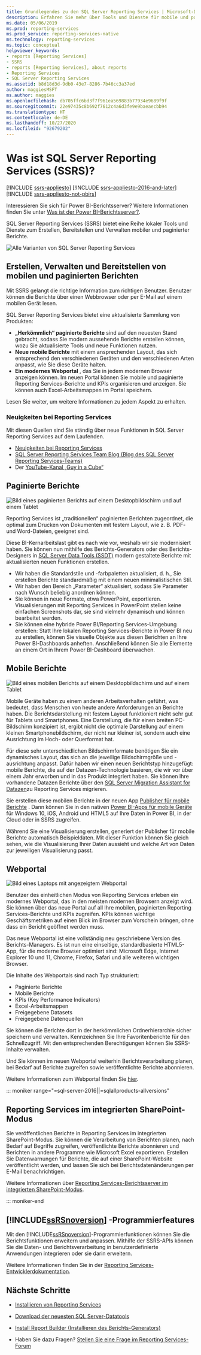 ```yaml
---
title: Grundlegendes zu den SQL Server Reporting Services | Microsoft-Dokumentation
description: Erfahren Sie mehr über Tools und Dienste für mobile und paginierte Reporting Services-Berichte.
ms.date: 05/06/2019
ms.prod: reporting-services
ms.prod_service: reporting-services-native
ms.technology: reporting-services
ms.topic: conceptual
helpviewer_keywords:
- reports [Reporting Services]
- SSRS
- reports [Reporting Services], about reports
- Reporting Services
- SQL Server Reporting Services
ms.assetid: b8d18d3d-9db0-43e7-8286-7b46cc3a37ed
author: maggiesMSFT
ms.author: maggies
ms.openlocfilehash: db705ffc6bd3f7f961ea569883b77934e9689f9f
ms.sourcegitcommit: 22e97435c8b692f7612c4a6d3fe9e9baeaecbb94
ms.translationtype: HT
ms.contentlocale: de-DE
ms.lasthandoff: 10/27/2020
ms.locfileid: "92679202"
---
```

# <a name="what-is-sql-server-reporting-services-ssrs"></a>Was ist SQL Server Reporting Services (SSRS)?

[!INCLUDE [ssrs-appliesto](../includes/ssrs-appliesto.md)] [!INCLUDE [ssrs-appliesto-2016-and-later](../includes/ssrs-appliesto-2016-and-later.md)] [!INCLUDE [ssrs-appliesto-not-pbirs](../includes/ssrs-appliesto-not-pbirs.md)]

Interessieren Sie sich für Power BI-Berichtsserver? Weitere Informationen finden Sie unter [Was ist der Power BI-Berichtsserver?](https://docs.microsoft.com/power-bi/report-server/get-started).

SQL Server Reporting Services (SSRS) bietet eine Reihe lokaler Tools und Dienste zum Erstellen, Bereitstellen und Verwalten mobiler und paginierter Berichte.

![Alle Varianten von SQL Server Reporting Services](../reporting-services/media/ss-reporting-services-all-together.png "Alle Varianten von SQL Server Reporting Services")

## <a name="create-deploy-and-manage-mobile-and-paginated-reports"></a>Erstellen, Verwalten und Bereitstellen von mobilen und paginierten Berichten

Mit SSRS gelangt die richtige Information zum richtigen Benutzer. Benutzer können die Berichte über einen Webbrowser oder per E-Mail auf einem mobilen Gerät lesen.

SQL Server Reporting Services bietet eine aktualisierte Sammlung von Produkten:

* **„Herkömmlich“ paginierte Berichte** sind auf den neuesten Stand gebracht, sodass Sie modern aussehende Berichte erstellen können, wozu Sie aktualisierte Tools und neue Funktionen nutzen.
* **Neue mobile Berichte** mit einem ansprechenden Layout, das sich entsprechend den verschiedenen Geräten und den verschiedenen Arten anpasst, wie Sie diese Geräte halten.
* **Ein modernes Webportal** , das Sie in jedem modernen Browser anzeigen können. Im neuen Portal können Sie mobile und paginierte Reporting Services-Berichte und KPIs organisieren und anzeigen. Sie können auch Excel-Arbeitsmappen im Portal speichern.

Lesen Sie weiter, um weitere Informationen zu jedem Aspekt zu erhalten.

### <a name="whats-new-in-reporting-services"></a>Neuigkeiten bei Reporting Services

Mit diesen Quellen sind Sie ständig über neue Funktionen in SQL Server Reporting Services auf dem Laufenden.

* [Neuigkeiten bei Reporting Services](../reporting-services/what-s-new-in-sql-server-reporting-services-ssrs.md)
* [SQL Server Reporting Services Team Blog (Blog des SQL Server Reporting Services-Teams)](https://blogs.msdn.microsoft.com/sqlrsteamblog/)
* Der [YouTube-Kanal „Guy in a Cube“](https://www.youtube.com/channel/UCFp1vaKzpfvoGai0vE5VJ0w)

## <a name="paginated-reports"></a>Paginierte Berichte

![Bild eines paginierten Berichts auf einem Desktopbildschirm und auf einem Tablet](../reporting-services/media/ssrs-paginated-reports.png)

Reporting Services ist „traditionellen“ paginierten Berichten zugeordnet, die optimal zum Drucken von Dokumenten mit festem Layout, wie z. B. PDF- und Word-Dateien, geeignet sind.

Diese BI-Kernarbeitslast gibt es nach wie vor, weshalb wir sie modernisiert haben. Sie können nun mithilfe des Berichts-Generators oder des Berichts-Designers in [SQL Server Data Tools (SSDT)](../reporting-services/tools/reporting-services-in-sql-server-data-tools-ssdt.md) modern gestaltete Berichte mit aktualisierten neuen Funktionen erstellen.

* Wir haben die Standardstile und -farbpaletten aktualisiert, d. h., Sie erstellen Berichte standardmäßig mit einem neuen minimalistischen Stil.
* Wir haben den Bereich „Parameter“ aktualisiert, sodass Sie Parameter nach Wunsch beliebig anordnen können.
* Sie können in neue Formate, etwa PowerPoint, exportieren. Visualisierungen mit Reporting Services in PowerPoint stellen keine einfachen Screenshots dar, sie sind vielmehr dynamisch und können bearbeitet werden.
* Sie können eine hybride Power BI/Reporting Services-Umgebung erstellen: Statt Ihre lokalen Reporting Services-Berichte in Power BI neu zu erstellen, können Sie visuelle Objekte aus diesen Berichten an Ihre Power BI-Dashboards anheften. Anschließend können Sie alle Elemente an einem Ort in Ihrem Power BI-Dashboard überwachen.

## <a name="mobile-reports"></a>Mobile Berichte

![Bild eines mobilen Berichts auf einem Desktopbildschirm und auf einem Tablet](../reporting-services/media/ssrs-mobile-reports.png)

Mobile Geräte haben zu einem anderen Arbeitsverhalten geführt, was bedeutet, dass Menschen von heute andere Anforderungen an Berichte haben. Die Berichtsdarstellung mit festem Layout funktioniert nicht sehr gut für Tablets und Smartphones. Eine Darstellung, die für einen breiten PC-Bildschirm konzipiert ist, ergibt nicht die optimale Darstellung auf einem kleinen Smartphonebildschirm, der nicht nur kleiner ist, sondern auch eine Ausrichtung im Hoch- oder Querformat hat.

Für diese sehr unterschiedlichen Bildschirmformate benötigen Sie ein dynamisches Layout, das sich an die jeweilige Bildschirmgröße und -ausrichtung anpasst. Dafür haben wir einen neuen Berichtstyp hinzugefügt: mobile Berichte, die auf der Datazen-Technologie basieren, die wir vor über einem Jahr erworben und in das Produkt integriert haben. Sie können Ihre vorhandene Datazen Berichte über den [SQL Server Migration Assistant for Datazen](https://www.microsoft.com/download/details.aspx?id=53128)zu Reporting Services migrieren.

Sie erstellen diese mobilen Berichte in der neuen App [Publisher für mobile Berichte](../reporting-services/mobile-reports/create-mobile-reports-with-sql-server-mobile-report-publisher.md) . Dann können Sie in den nativen [Power BI-Apps für mobile Geräte](https://powerbi.microsoft.com/documentation/powerbi-power-bi-apps-for-mobile-devices/) für Windows 10, iOS, Android und HTML5 auf Ihre Daten in Power BI, in der Cloud oder in SSRS zugreifen.

Während Sie eine Visualisierung erstellen, generiert der Publisher für mobile Berichte automatisch Beispieldaten. Mit dieser Funktion können Sie gleich sehen, wie die Visualisierung Ihrer Daten aussieht und welche Art von Daten zur jeweiligen Visualisierung passt.

## <a name="web-portal"></a>Webportal

![Bild eines Laptops mit angezeigtem Webportal](../reporting-services/media/ssrs-web-portal.png)

Benutzer des einheitlichen Modus von Reporting Services erleben ein modernes Webportal, das in den meisten modernen Browsern anzeigt wird. Sie können über das neue Portal auf all Ihre mobilen, paginierten Reporting Services-Berichte und KPIs zugreifen. KPIs können wichtige Geschäftsmetriken auf einen Blick im Browser zum Vorschein bringen, ohne dass ein Bericht geöffnet werden muss.

Das neue Webportal ist eine vollständig neu geschriebene Version des Berichts-Managers. Es ist nun eine einseitige, standardbasierte HTML5-App, für die moderne Browser optimiert sind: Microsoft Edge, Internet Explorer 10 und 11, Chrome, Firefox, Safari und alle weiteren wichtigen Browser.

Die Inhalte des Webportals sind nach Typ strukturiert:

* Paginierte Berichte
* Mobile Berichte 
* KPIs (Key Performance Indicators)
* Excel-Arbeitsmappen
* Freigegebene Datasets
* Freigegebene Datenquellen

Sie können die Berichte dort in der herkömmlichen Ordnerhierarchie sicher speichern und verwalten. Kennzeichnen Sie Ihre Favoritenberichte für den Schnellzugriff. Mit den entsprechenden Berechtigungen können Sie SSRS-Inhalte verwalten.

Und Sie können im neuen Webportal weiterhin Berichtsverarbeitung planen, bei Bedarf auf Berichte zugreifen sowie veröffentlichte Berichte abonnieren.

Weitere Informationen zum Webportal finden Sie [hier](../reporting-services/web-portal-ssrs-native-mode.md).

::: moniker range="=sql-server-2016||=sqlallproducts-allversions"

## <a name="reporting-services-in-sharepoint-integrated-mode"></a>Reporting Services im integrierten SharePoint-Modus

Sie veröffentlichen Berichte in Reporting Services im integrierten SharePoint-Modus. Sie können die Verarbeitung von Berichten planen, nach Bedarf auf Begriffe zugreifen, veröffentlichte Berichte abonnieren und Berichten in andere Programme wie Microsoft Excel exportieren. Erstellen Sie Datenwarnungen für Berichte, die auf einer SharePoint-Website veröffentlicht werden, und lassen Sie sich bei Berichtsdatenänderungen per E-Mail benachrichtigen.  

Weitere Informationen über [Reporting Services-Berichtsserver im integrierten SharePoint-Modus](../reporting-services/report-server-sharepoint/reporting-services-report-server-sharepoint-mode.md).

::: moniker-end

## <a name="ssrsnoversion-programming-features"></a>[!INCLUDE[ssRSnoversion](../includes/ssrsnoversion-md.md)] -Programmierfeatures

Mit den [!INCLUDE[ssRSnoversion](../includes/ssrsnoversion-md.md)]-Programmierfunktionen können Sie die Berichtsfunktionen erweitern und anpassen. Mithilfe der SSRS-APIs können Sie die Daten- und Berichtsverarbeitung in benutzerdefinierte Anwendungen integrieren oder sie darin erweitern.

Weitere Informationen finden Sie in der [Reporting Services-Entwicklerdokumentation](../reporting-services/reporting-services-developer-documentation.md).

## <a name="next-steps"></a>Nächste Schritte

* [Installieren von Reporting Services](../reporting-services/install-windows/install-reporting-services.md)
* [Download der neuesten SQL Server-Datatools](https://go.microsoft.com/fwlink/?LinkID=616714)
* [Install Report Builder (Installieren des Berichts-Generators)](../reporting-services/install-windows/install-report-builder.md)

* Haben Sie dazu Fragen? [Stellen Sie eine Frage im Reporting Services-Forum](https://go.microsoft.com/fwlink/?LinkId=620231)

